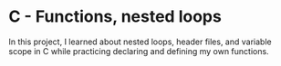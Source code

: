 # C - Functions, nested loops

In this project, I learned about nested loops, header files, and variable scope
in C while practicing declaring and defining my own functions.
